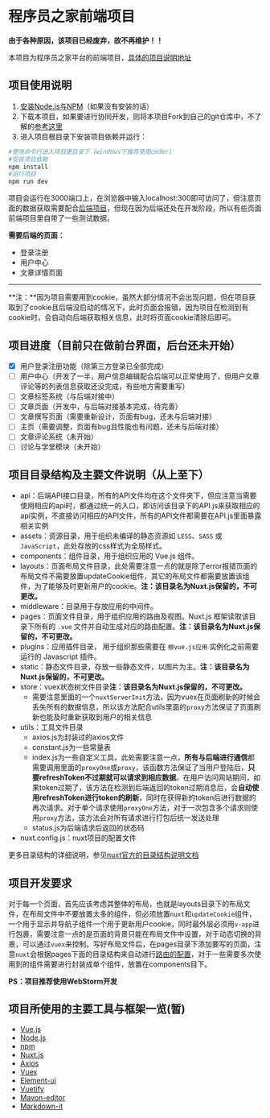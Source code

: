 # 程序员之家前端项目
**由于各种原因，该项目已经废弃，故不再维护！！**

 本项目为程序员之家平台的前端项目，[具体的项目说明地址](https://github.com/CXYZJ408/CXYZJ)

## 项目使用说明

1. [安装Node.js与NPM](https://www.jianshu.com/p/03a76b2e7e00)（如果没有安装的话）
2. 下载本项目，如果要进行协同开发，则将本项目Fork到自己的git仓库中，不了解的[参考这里](https://www.cnblogs.com/schaepher/p/4933873.html)
3. 进入项目根目录下安装项目依赖并运行：

```bash
#使用命令行进入项目更目录下（windows下推荐使用cmder）
#安装项目依赖
npm install
#运行项目
npm run dev
```

项目会运行在3000端口上，在浏览器中输入localhost:300即可访问了，但注意页面的数据获取需要配合[后端项目](https://github.com/CXYZJ408/cxyzjback)，但现在因为后端还处在开发阶段，所以有些页面前端项目里自带了一些测试数据。

**需要后端的页面：**

- 登录注册
- 用户中心
- 文章详情页面

---

**注：**因为项目需要用到cookie，虽然大部分情况不会出现问题，但在项目获取到了cookie且后端没启动的情况下，此时页面会报错，因为项目在检测到有cookie时，会自动向后端获取相关信息，此时将页面cookie清除后即可。

## 项目进度（目前只在做前台界面，后台还未开始）

- [x] 用户登录注册功能（除第三方登录已全部完成）
- [ ] 用户中心（开发了一半，用户信息编辑配合后端可以正常使用了，但用户文章评论等的列表信息获取还没完成，有些地方需要重写）
- [ ] 文章标签系统（与后端对接中）
- [ ] 文章页面（开发中，与后端对接基本完成，待完善）
- [ ] 文章撰写页面（需要重新设计，页面有bug，还未与后端对接）
- [ ] 主页（需要调整，页面有bug且性能也有问题，还未与后端对接）
- [ ] 文章评论系统（未开始）
- [ ] 讨论与学堂模块（未开始）

## 项目目录结构及主要文件说明（从上至下）

 - api：后端API接口目录，所有的API文件均在这个文件夹下，但应注意当需要使用相应的api时，都通过统一的入口，即访问该目录下的API.js来获取相应的api实例，不直接访问相应的API文件，所有的API文件都需要在API.js里面暴露相关实例
 - assets：资源目录，用于组织未编译的静态资源如 `LESS`、`SASS` 或 `JavaScript`，此处存放的css样式为全局样式。
 - components：组件目录，用于组织应用的 Vue.js 组件。
 - layouts：页面布局文件目录，此处需要注意一点的就是除了error报错页面的布局文件不需要放置updateCookie组件，其它的布局文件都需要放置该组件，为了能够及时更新用户的cookie。**注：该目录名为Nuxt.js保留的，不可更改。**
 - middleware：目录用于存放应用的中间件。
 - pages：页面文件目录，用于组织应用的路由及视图。Nuxt.js 框架读取该目录下所有的 `.vue` 文件并自动生成对应的路由配置。**注：该目录名为Nuxt.js保留的，不可更改。**
 - plugins：应用插件目录， 用于组织那些需要在 `根vue.js应用` 实例化之前需要运行的 Javascript 插件。
 - static：静态文件目录，存放一些静态文件，以图片为主。**注：该目录名为Nuxt.js保留的，不可更改。**
 - store：vuex状态树文件目录**注：该目录名为Nuxt.js保留的，不可更改。**
    - 需要注意里面的一个`nuxtServerInit`方法，因为vuex在页面刷新的时候会丢失所有的数据信息，所以该方法配合utils里面的`proxy`方法保证了页面刷新也能及时重新获取到用户的相关信息
 - utils：工具文件目录
    - axios.js为封装过的axios文件
    - constant.js为一些常量表
    - index.js为一些自定义工具，此处需要注意一点，**所有与后端进行通信**都需要调用里面的`proxyOne`或`proxy`，该函数方法保证了当用户登陆后，**只要refreshToken不过期就可以请求到相应数据**。在用户访问网站期间，如果token过期了，该方法在检测到后端返回的token过期消息后，会**自动使用refreshToken进行token的刷新**，同时在获得新的token后进行数据的再次请求。对于单个请求使用`proxyOne`方法，对于一次包含多个请求则使用`proxy`方法，该方法会对所有请求进行打包后统一发送处理
    - status.js为后端请求后返回的状态码
 - nuxt.config.js：nuxt项目的配置文件

更多目录结构的详细说明，参见[nuxt官方的目录结构说明文档](https://zh.nuxtjs.org/guide/directory-structure)

## 项目开发要求

对于每一个页面，首先应该考虑其整体的布局，也就是layouts目录下的布局文件，在布局文件中不要放置太多的组件，但必须放置`nuxt`和`updateCookie`组件，一个用于显示并导航子组件一个用于更新用户cookie，同时最外层必须用`v-app`进行包裹，需要注意一点的是页面的背景只能在布局文件中设置，对于动态切换的背景，可以通过`vuex`来控制。写好布局文件后，在pages目录下添加要写的页面，注意`nuxt`会根据pages下面的目录结构来自动进行[路由的配置](https://zh.nuxtjs.org/guide/routing)，对于一些需要多次使用到的组件需要进行封装成单个组件，放置在components目下。

**PS：项目推荐使用WebStorm开发**

## 项目所使用的主要工具与框架一览(暂)

- [Vue.js](https://cn.vuejs.org/index.html)
- [Node.js](http://nodejs.cn/)
- [npm](https://www.npmjs.com.cn/)
- [Nuxt.js](https://zh.nuxtjs.org/)
- [Axios](https://github.com/axios/axios)
- [Vuex](https://vuex.vuejs.org/zh/guide/)
- [Element-ui](https://element.eleme.io/#/zh-CN)
- [Vuetify](https://vuetifyjs.com/zh-Hans/layout/grid)
- [Mavon-editor](https://github.com/hinesboy/mavonEditor)
- [Markdown-it](https://github.com/markdown-it/markdown-it)

